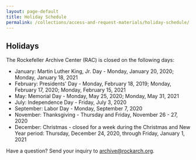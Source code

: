 ```yaml
---
layout: page-default
title: Holiday Schedule
permalink: /collections/access-and-request-materials/holiday-schedule/
---
```


## Holidays

The Rockefeller Archive Center (RAC) is closed on the following days:

- January: Martin Luther King, Jr. Day - Monday, January 20, 2020; Monday, January 18, 2021
- February: Presidents' Day - Monday, February 18, 2019; Monday, February 17, 2020; Monday, February 15, 2021
- May: Memorial Day - Monday, May 25, 2020; Monday, May 31, 2021
- July: Independence Day - Friday, July 3, 2020
- September: Labor Day - Monday, September 7, 2020
- November: Thanksgiving - Thursday and Friday, November 26 - 27, 2020
- December: Christmas - closed for a week during the Christmas and New Year period: Thursday, December 24, 2020, through Friday, January 1, 2021



Have a question? Send your inquiry to [archive@rockarch.org](mailto:archive@rockarch.org).
